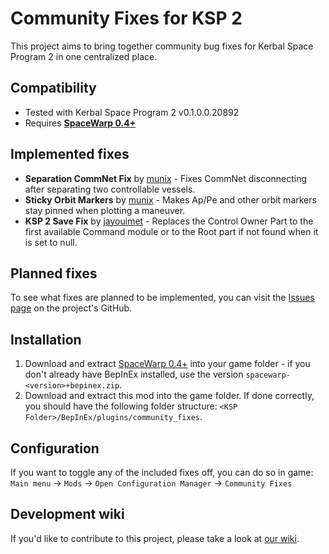 # Community Fixes for KSP 2
This project aims to bring together community bug fixes for Kerbal Space Program 2 in one centralized place.

## Compatibility
- Tested with Kerbal Space Program 2 v0.1.0.0.20892
- Requires **[SpaceWarp 0.4+](https://github.com/SpaceWarpDev/SpaceWarp/releases/tag/spacewarp-0.4.0)**

## Implemented fixes
- **Separation CommNet Fix** by [munix](https://github.com/jan-bures) - Fixes CommNet disconnecting after separating two controllable vessels.
- **Sticky Orbit Markers** by [munix](https://github.com/jan-bures) - Makes Ap/Pe and other orbit markers stay pinned when plotting a maneuver.
- **KSP 2 Save Fix** by [jayouimet](https://github.com/jayouimet) - Replaces the Control Owner Part to the first available Command module or to the Root part if not found when it is set to null.

## Planned fixes
To see what fixes are planned to be implemented, you can visit the [Issues page](https://github.com/Bit-Studios/CommunityFixes/issues) on the project's GitHub.

## Installation
1. Download and extract [SpaceWarp 0.4+](https://github.com/SpaceWarpDev/SpaceWarp/releases) into your game folder - if you don't already have BepInEx installed, use the version `spacewarp-<version>+bepinex.zip`.
2. Download and extract this mod into the game folder. If done correctly, you should have the following folder structure: `<KSP Folder>/BepInEx/plugins/community_fixes`.

## Configuration
If you want to toggle any of the included fixes off, you can do so in game: `Main menu` -> `Mods` -> `Open Configuration Manager` -> `Community Fixes` 

## Development wiki
If you'd like to contribute to this project, please take a look at [our wiki](https://github.com/Bit-Studios/CommunityFixes/wiki/Adding-your-fix).
